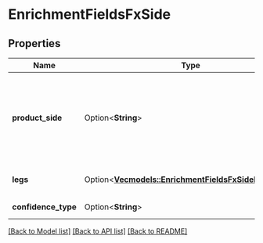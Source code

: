 # EnrichmentFieldsFxSide

## Properties

Name | Type | Description | Notes
------------ | ------------- | ------------- | -------------
**product_side** | Option<**String**> | Side of an FX trade BID (also known as LHS) or ASK (also known as OFFER or RHS) | [optional]
**legs** | Option<[**Vec<models::EnrichmentFieldsFxSideLegsInner>**](enrichment_fields_fx_side_legs_inner.md)> | Side information for the legs | [optional]
**confidence_type** | Option<**String**> | Confidence level | [optional]

[[Back to Model list]](../README.md#documentation-for-models) [[Back to API list]](../README.md#documentation-for-api-endpoints) [[Back to README]](../README.md)


